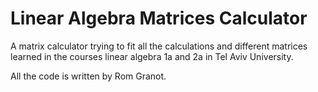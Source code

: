 # Linear Algebra Matrices Calculator

A matrix calculator trying to fit all the calculations and different matrices learned in the courses linear algebra 1a and 2a in Tel Aviv University.

All the code is written by Rom Granot.
